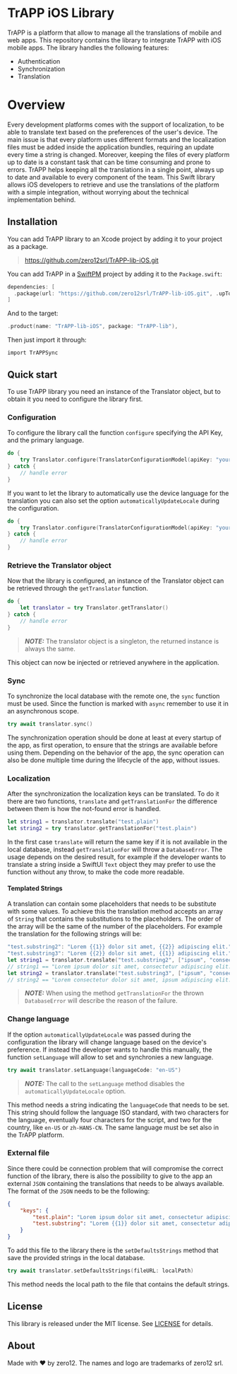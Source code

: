 # TrAPP iOS Library

TrAPP is a platform that allow to manage all the translations of mobile and web apps. This repository
contains the library to integrate TrAPP with iOS mobile apps.
The library handles the following features:
- Authentication
- Synchronization
- Translation

# Overview

Every development platforms comes with the support of localization, to be able to translate text based on
the preferences of the user's device.
The main issue is that every platform uses different formats and the localization files must be added inside
the application bundles, requiring an update every time a string is changed.
Moreover, keeping the files of every platform up to date is a constant task that can be time consuming and prone
to errors.
TrAPP helps keeping all the translations in a single point, always up to date and available to every component
of the team.
This Swift library allows iOS developers to retrieve and use the translations of the platform with a simple integration,
without worrying about the technical implementation behind.

## Installation

You can add TrAPP library to an Xcode project by adding it to your project as a package.

> https://github.com/zero12srl/TrAPP-lib-iOS.git

You can add TrAPP in a [SwiftPM](https://swift.org/package-manager/) project by adding
it to the `Package.swift`:

``` swift
dependencies: [
  .package(url: "https://github.com/zero12srl/TrAPP-lib-iOS.git", .upToNextMajor(from: "1.0.0"))
]
```

And to the target:
``` swift
.product(name: "TrAPP-lib-iOS", package: "TrAPP-lib"),
```

Then just import it through:
```
import TrAPPSync
```

## Quick start

To use TrAPP library you need an instance of the Translator object, but to obtain it you need to configure
the library first.

### Configuration

To configure the library call the function `configure` specifying the API Key, and the primary language.

``` swift
do {
    try Translator.configure(TranslatorConfigurationModel(apiKey: "your API Key", primaryLanguage: "en-US"))
} catch {
    // handle error
}
```

If you want to let the library to automatically use the device language for the translation you can also
set the option `automaticallyUpdateLocale` during the configuration.

``` swift
do {
    try Translator.configure(TranslatorConfigurationModel(apiKey: "your API Key", primaryLanguage: "en-US", options: [.automaticallyUpdateLocale]))
} catch {
    // handle error
}
```

### Retrieve the Translator object

Now that the library is configured, an instance of the Translator object can be retrieved through the
`getTranslator` function.

``` swift
do {
    let translator = try Translator.getTranslator()
} catch {
    // handle error
}
```

> **_NOTE:_** The translator object is a singleton, the returned instance is always the same.

This object can now be injected or retrieved anywhere in the application.

### Sync

To synchronize the local database with the remote one, the `sync` function must be used. Since the function is marked
with `async` remember to use it in an asynchronous scope.

``` swift
try await translator.sync()
```

The synchronization operation should be done at least at every startup of the app, as first operation, to ensure
that the strings are available before using them. Depending on the behavior of the app, the sync operation can 
also be done multiple time during the lifecycle of the app, without issues.

### Localization

After the synchronization the localization keys can be translated. To do it there are two functions,
`translate` and `getTranslationFor` the difference between them is how the not-found error is handled.

``` swift
let string1 = translator.translate("test.plain")
let string2 = try translator.getTranslationFor("test.plain")
```

In the first case `translate` will return the same key if it is not available in the local database,
instead `getTranslationFor` will throw a `DatabaseError`. The usage depends on the desired result, for
example if the developer wants to translate a string inside a SwiftUI `Text` object they may prefer
to use the function without any throw, to make the code more readable.

#### Templated Strings

A translation can contain some placeholders that needs to be substitute with some values. To achieve this the translation method accepts an array of `String` that contains the substitutions to the placeholders. The order of the array will be the same of the number of the placeholders. 
For example the translation for the following strings will be:
``` swift
"test.substring2": "Lorem {{1}} dolor sit amet, {{2}} adipiscing elit."
"test.substring3": "Lorem {{2}} dolor sit amet, {{1}} adipiscing elit."
let string1 = translator.translate("test.substring2", ["ipsum", "consectetur"])
// string1 == "Lorem ipsum dolor sit amet, consectetur adipiscing elit."
let string2 = translator.translate("test.substring3", ["ipsum", "consectetur"])
// string2 == "Lorem consectetur dolor sit amet, ipsum adipiscing elit."
```

> **_NOTE:_**  When using the method `getTranslationFor` the thrown `DatabaseError` will describe the reason of the failure.


### Change language

If the option `automaticallyUpdateLocale` was passed during the configuration the library will change
language based on the device's preference. If instead the developer wants to handle this manually, the
function `setLanguage` will allow to set and synchronies a new language.

``` swift
try await translator.setLanguage(languageCode: "en-US")
```

> **_NOTE:_** The call to the `setLanguage` method disables the `automaticallyUpdateLocale` option.

This method needs a string indicating the `languageCode` that needs to be set. This string should follow the language ISO
standard, with two characters for the language, eventually four characters for the script, and two for the country, like `en-US` or `zh-HANS-CN`. The same language
must be set also in the TrAPP platform.

### External file

Since there could be connection problem that will compromise the correct function of the library, there is also the possibility to give to the app an external `JSON` containing the translations that needs to be always available. The format of the `JSON` needs to be the following:
```` json
{
    "keys": {
        "test.plain": "Lorem ipsum dolor sit amet, consectetur adipiscing elit.",
        "test.substring": "Lorem {{1}} dolor sit amet, consectetur adipiscing elit.",
    }
}
``````
To add this file to the library there is the `setDefaultsStrings` method that save the provided strings in the local database.

``` swift
try await translator.setDefaultsStrings(fileURL: localPath)
```

This method needs the local path to the file that contains the default strings. 


## License

This library is released under the MIT license. See [LICENSE](LICENSE) for details.

## About

Made with ❤️ by zero12. 
The names and logo are trademarks of zero12 srl.
